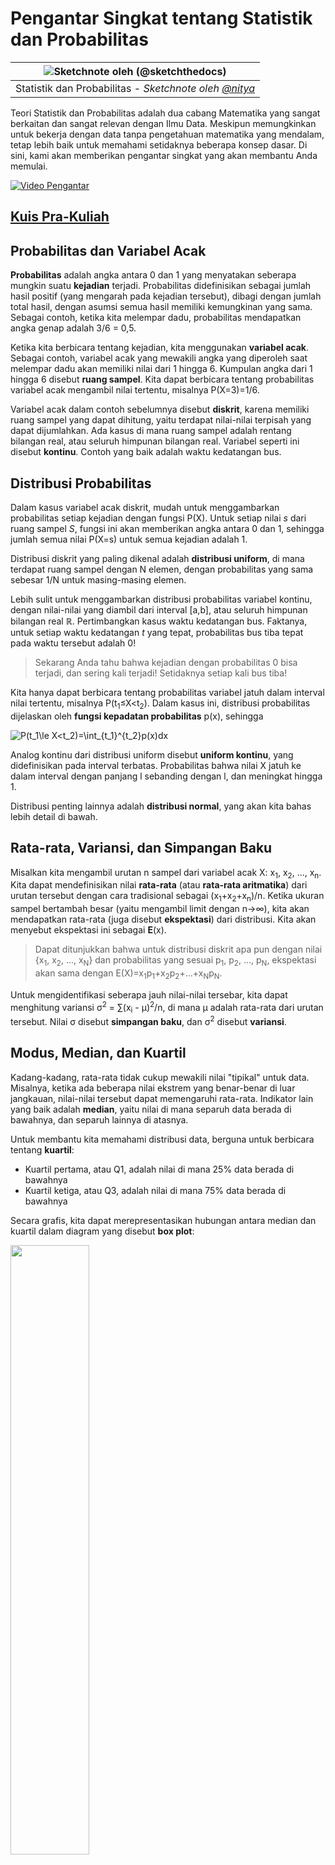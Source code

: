 <!--
CO_OP_TRANSLATOR_METADATA:
{
  "original_hash": "b706a07cfa87ba091cbb91e0aa775600",
  "translation_date": "2025-08-28T18:51:19+00:00",
  "source_file": "1-Introduction/04-stats-and-probability/README.md",
  "language_code": "id"
}
-->
# Pengantar Singkat tentang Statistik dan Probabilitas

|![ Sketchnote oleh [(@sketchthedocs)](https://sketchthedocs.dev) ](../../sketchnotes/04-Statistics-Probability.png)|
|:---:|
| Statistik dan Probabilitas - _Sketchnote oleh [@nitya](https://twitter.com/nitya)_ |

Teori Statistik dan Probabilitas adalah dua cabang Matematika yang sangat berkaitan dan sangat relevan dengan Ilmu Data. Meskipun memungkinkan untuk bekerja dengan data tanpa pengetahuan matematika yang mendalam, tetap lebih baik untuk memahami setidaknya beberapa konsep dasar. Di sini, kami akan memberikan pengantar singkat yang akan membantu Anda memulai.

[![Video Pengantar](../../../../translated_images/video-prob-and-stats.e4282e5efa2f2543400843ed98b1057065c9600cebfc8a728e8931b5702b2ae4.id.png)](https://youtu.be/Z5Zy85g4Yjw)

## [Kuis Pra-Kuliah](https://purple-hill-04aebfb03.1.azurestaticapps.net/quiz/6)

## Probabilitas dan Variabel Acak

**Probabilitas** adalah angka antara 0 dan 1 yang menyatakan seberapa mungkin suatu **kejadian** terjadi. Probabilitas didefinisikan sebagai jumlah hasil positif (yang mengarah pada kejadian tersebut), dibagi dengan jumlah total hasil, dengan asumsi semua hasil memiliki kemungkinan yang sama. Sebagai contoh, ketika kita melempar dadu, probabilitas mendapatkan angka genap adalah 3/6 = 0,5.

Ketika kita berbicara tentang kejadian, kita menggunakan **variabel acak**. Sebagai contoh, variabel acak yang mewakili angka yang diperoleh saat melempar dadu akan memiliki nilai dari 1 hingga 6. Kumpulan angka dari 1 hingga 6 disebut **ruang sampel**. Kita dapat berbicara tentang probabilitas variabel acak mengambil nilai tertentu, misalnya P(X=3)=1/6.

Variabel acak dalam contoh sebelumnya disebut **diskrit**, karena memiliki ruang sampel yang dapat dihitung, yaitu terdapat nilai-nilai terpisah yang dapat dijumlahkan. Ada kasus di mana ruang sampel adalah rentang bilangan real, atau seluruh himpunan bilangan real. Variabel seperti ini disebut **kontinu**. Contoh yang baik adalah waktu kedatangan bus.

## Distribusi Probabilitas

Dalam kasus variabel acak diskrit, mudah untuk menggambarkan probabilitas setiap kejadian dengan fungsi P(X). Untuk setiap nilai *s* dari ruang sampel *S*, fungsi ini akan memberikan angka antara 0 dan 1, sehingga jumlah semua nilai P(X=s) untuk semua kejadian adalah 1.

Distribusi diskrit yang paling dikenal adalah **distribusi uniform**, di mana terdapat ruang sampel dengan N elemen, dengan probabilitas yang sama sebesar 1/N untuk masing-masing elemen.

Lebih sulit untuk menggambarkan distribusi probabilitas variabel kontinu, dengan nilai-nilai yang diambil dari interval [a,b], atau seluruh himpunan bilangan real ℝ. Pertimbangkan kasus waktu kedatangan bus. Faktanya, untuk setiap waktu kedatangan *t* yang tepat, probabilitas bus tiba tepat pada waktu tersebut adalah 0!

> Sekarang Anda tahu bahwa kejadian dengan probabilitas 0 bisa terjadi, dan sering kali terjadi! Setidaknya setiap kali bus tiba!

Kita hanya dapat berbicara tentang probabilitas variabel jatuh dalam interval nilai tertentu, misalnya P(t<sub>1</sub>≤X<t<sub>2</sub>). Dalam kasus ini, distribusi probabilitas dijelaskan oleh **fungsi kepadatan probabilitas** p(x), sehingga

![P(t_1\le X<t_2)=\int_{t_1}^{t_2}p(x)dx](../../../../translated_images/probability-density.a8aad29f17a14afb519b407c7b6edeb9f3f9aa5f69c9e6d9445f604e5f8a2bf7.id.png)
  
Analog kontinu dari distribusi uniform disebut **uniform kontinu**, yang didefinisikan pada interval terbatas. Probabilitas bahwa nilai X jatuh ke dalam interval dengan panjang l sebanding dengan l, dan meningkat hingga 1.

Distribusi penting lainnya adalah **distribusi normal**, yang akan kita bahas lebih detail di bawah.

## Rata-rata, Variansi, dan Simpangan Baku

Misalkan kita mengambil urutan n sampel dari variabel acak X: x<sub>1</sub>, x<sub>2</sub>, ..., x<sub>n</sub>. Kita dapat mendefinisikan nilai **rata-rata** (atau **rata-rata aritmatika**) dari urutan tersebut dengan cara tradisional sebagai (x<sub>1</sub>+x<sub>2</sub>+x<sub>n</sub>)/n. Ketika ukuran sampel bertambah besar (yaitu mengambil limit dengan n→∞), kita akan mendapatkan rata-rata (juga disebut **ekspektasi**) dari distribusi. Kita akan menyebut ekspektasi ini sebagai **E**(x).

> Dapat ditunjukkan bahwa untuk distribusi diskrit apa pun dengan nilai {x<sub>1</sub>, x<sub>2</sub>, ..., x<sub>N</sub>} dan probabilitas yang sesuai p<sub>1</sub>, p<sub>2</sub>, ..., p<sub>N</sub>, ekspektasi akan sama dengan E(X)=x<sub>1</sub>p<sub>1</sub>+x<sub>2</sub>p<sub>2</sub>+...+x<sub>N</sub>p<sub>N</sub>.

Untuk mengidentifikasi seberapa jauh nilai-nilai tersebar, kita dapat menghitung variansi σ<sup>2</sup> = ∑(x<sub>i</sub> - μ)<sup>2</sup>/n, di mana μ adalah rata-rata dari urutan tersebut. Nilai σ disebut **simpangan baku**, dan σ<sup>2</sup> disebut **variansi**.

## Modus, Median, dan Kuartil

Kadang-kadang, rata-rata tidak cukup mewakili nilai "tipikal" untuk data. Misalnya, ketika ada beberapa nilai ekstrem yang benar-benar di luar jangkauan, nilai-nilai tersebut dapat memengaruhi rata-rata. Indikator lain yang baik adalah **median**, yaitu nilai di mana separuh data berada di bawahnya, dan separuh lainnya di atasnya.

Untuk membantu kita memahami distribusi data, berguna untuk berbicara tentang **kuartil**:

* Kuartil pertama, atau Q1, adalah nilai di mana 25% data berada di bawahnya
* Kuartil ketiga, atau Q3, adalah nilai di mana 75% data berada di bawahnya

Secara grafis, kita dapat merepresentasikan hubungan antara median dan kuartil dalam diagram yang disebut **box plot**:

<img src="images/boxplot_explanation.png" width="50%"/>

Di sini kita juga menghitung **rentang antar-kuartil** IQR=Q3-Q1, dan yang disebut **outlier** - nilai-nilai yang berada di luar batas [Q1-1.5*IQR,Q3+1.5*IQR].

Untuk distribusi terbatas yang mengandung sejumlah kecil nilai yang mungkin, nilai "tipikal" yang baik adalah nilai yang paling sering muncul, yang disebut **modus**. Modus sering diterapkan pada data kategorikal, seperti warna. Pertimbangkan situasi di mana kita memiliki dua kelompok orang - beberapa sangat menyukai warna merah, dan lainnya menyukai warna biru. Jika kita mengkodekan warna dengan angka, nilai rata-rata untuk warna favorit akan berada di spektrum oranye-hijau, yang tidak menunjukkan preferensi sebenarnya dari kedua kelompok. Namun, modus akan menjadi salah satu warna, atau kedua warna, jika jumlah orang yang memilihnya sama (dalam kasus ini kita menyebut sampel tersebut **multimodal**).

## Data Dunia Nyata

Ketika kita menganalisis data dari dunia nyata, data tersebut sering kali bukan variabel acak dalam arti bahwa kita tidak melakukan eksperimen dengan hasil yang tidak diketahui. Sebagai contoh, pertimbangkan tim pemain bisbol, dan data tubuh mereka, seperti tinggi, berat, dan usia. Angka-angka tersebut tidak sepenuhnya acak, tetapi kita masih dapat menerapkan konsep matematika yang sama. Sebagai contoh, urutan berat badan orang dapat dianggap sebagai urutan nilai yang diambil dari suatu variabel acak. Di bawah ini adalah urutan berat badan pemain bisbol sebenarnya dari [Major League Baseball](http://mlb.mlb.com/index.jsp), diambil dari [dataset ini](http://wiki.stat.ucla.edu/socr/index.php/SOCR_Data_MLB_HeightsWeights) (untuk kenyamanan Anda, hanya 20 nilai pertama yang ditampilkan):

```
[180.0, 215.0, 210.0, 210.0, 188.0, 176.0, 209.0, 200.0, 231.0, 180.0, 188.0, 180.0, 185.0, 160.0, 180.0, 185.0, 197.0, 189.0, 185.0, 219.0]
```

> **Catatan**: Untuk melihat contoh bekerja dengan dataset ini, lihat [notebook yang menyertainya](notebook.ipynb). Ada juga sejumlah tantangan sepanjang pelajaran ini, dan Anda dapat menyelesaikannya dengan menambahkan beberapa kode ke notebook tersebut. Jika Anda tidak yakin bagaimana mengoperasikan data, jangan khawatir - kita akan kembali ke cara bekerja dengan data menggunakan Python di waktu mendatang. Jika Anda tidak tahu cara menjalankan kode di Jupyter Notebook, lihat [artikel ini](https://soshnikov.com/education/how-to-execute-notebooks-from-github/).

Berikut adalah box plot yang menunjukkan rata-rata, median, dan kuartil untuk data kita:

![Box Plot Berat Badan](../../../../translated_images/weight-boxplot.1dbab1c03af26f8a008fff4e17680082c8ab147d6df646cbac440bbf8f5b9c42.id.png)

Karena data kita mengandung informasi tentang **peran** pemain yang berbeda, kita juga dapat membuat box plot berdasarkan peran - ini akan memungkinkan kita untuk mendapatkan gambaran tentang bagaimana nilai parameter berbeda di antara peran. Kali ini kita akan mempertimbangkan tinggi badan:

![Box plot berdasarkan peran](../../../../translated_images/boxplot_byrole.036b27a1c3f52d42f66fba2324ec5cde0a1bca6a01a619eeb0ce7cd054b2527b.id.png)

Diagram ini menunjukkan bahwa, rata-rata, tinggi pemain basemen pertama lebih tinggi daripada pemain basemen kedua. Nanti dalam pelajaran ini kita akan belajar bagaimana kita dapat menguji hipotesis ini secara lebih formal, dan bagaimana menunjukkan bahwa data kita secara statistik signifikan untuk mendukung hal tersebut.

> Ketika bekerja dengan data dunia nyata, kita mengasumsikan bahwa semua titik data adalah sampel yang diambil dari suatu distribusi probabilitas. Asumsi ini memungkinkan kita untuk menerapkan teknik pembelajaran mesin dan membangun model prediktif yang berfungsi.

Untuk melihat distribusi data kita, kita dapat membuat grafik yang disebut **histogram**. Sumbu X akan berisi sejumlah interval berat yang berbeda (disebut **bin**), dan sumbu vertikal akan menunjukkan jumlah sampel variabel acak kita yang berada dalam interval tertentu.

![Histogram data dunia nyata](../../../../translated_images/weight-histogram.bfd00caf7fc30b145b21e862dba7def41c75635d5280de25d840dd7f0b00545e.id.png)

Dari histogram ini, Anda dapat melihat bahwa semua nilai terpusat di sekitar berat rata-rata tertentu, dan semakin jauh kita dari berat tersebut - semakin sedikit berat dengan nilai tersebut yang ditemukan. Artinya, sangat tidak mungkin bahwa berat pemain bisbol akan sangat berbeda dari berat rata-rata. Variansi berat menunjukkan sejauh mana berat cenderung berbeda dari rata-rata.

> Jika kita mengambil berat orang lain, bukan dari liga bisbol, distribusinya kemungkinan akan berbeda. Namun, bentuk distribusinya akan sama, tetapi rata-rata dan variansinya akan berubah. Jadi, jika kita melatih model kita pada pemain bisbol, kemungkinan besar model tersebut akan memberikan hasil yang salah ketika diterapkan pada mahasiswa universitas, karena distribusi dasarnya berbeda.

## Distribusi Normal

Distribusi berat yang kita lihat di atas sangat khas, dan banyak pengukuran dari dunia nyata mengikuti jenis distribusi yang sama, tetapi dengan rata-rata dan variansi yang berbeda. Distribusi ini disebut **distribusi normal**, dan memainkan peran yang sangat penting dalam statistik.

Menggunakan distribusi normal adalah cara yang benar untuk menghasilkan berat acak dari calon pemain bisbol. Setelah kita mengetahui berat rata-rata `mean` dan simpangan baku `std`, kita dapat menghasilkan 1000 sampel berat dengan cara berikut:
```python
samples = np.random.normal(mean,std,1000)
``` 

Jika kita membuat histogram dari sampel yang dihasilkan, kita akan melihat gambar yang sangat mirip dengan yang ditunjukkan di atas. Dan jika kita meningkatkan jumlah sampel dan jumlah bin, kita dapat menghasilkan gambar distribusi normal yang lebih mendekati ideal:

![Distribusi Normal dengan mean=0 dan std.dev=1](../../../../translated_images/normal-histogram.dfae0d67c202137d552d0015fb87581eca263925e512404f3c12d8885315432e.id.png)

*Distribusi Normal dengan mean=0 dan std.dev=1*

## Interval Kepercayaan

Ketika kita berbicara tentang berat pemain bisbol, kita mengasumsikan bahwa ada **variabel acak W** tertentu yang sesuai dengan distribusi probabilitas ideal dari berat semua pemain bisbol (yang disebut **populasi**). Urutan berat kita sesuai dengan subset dari semua pemain bisbol yang kita sebut **sampel**. Pertanyaan menarik adalah, bisakah kita mengetahui parameter distribusi W, yaitu rata-rata dan variansi populasi?

Jawaban termudah adalah menghitung rata-rata dan variansi dari sampel kita. Namun, bisa saja sampel acak kita tidak secara akurat mewakili populasi lengkap. Oleh karena itu, masuk akal untuk berbicara tentang **interval kepercayaan**.
> **Interval kepercayaan** adalah estimasi rata-rata sebenarnya dari populasi berdasarkan sampel kita, yang akurat dengan probabilitas tertentu (atau **tingkat kepercayaan**).
Misalkan kita memiliki sampel X<sub>1</sub>, ..., X<sub>n</sub> dari distribusi kita. Setiap kali kita mengambil sampel dari distribusi tersebut, kita akan mendapatkan nilai rata-rata μ yang berbeda. Oleh karena itu, μ dapat dianggap sebagai variabel acak. **Interval kepercayaan** dengan tingkat kepercayaan p adalah sepasang nilai (L<sub>p</sub>, R<sub>p</sub>), sehingga **P**(L<sub>p</sub>≤μ≤R<sub>p</sub>) = p, yaitu probabilitas nilai rata-rata yang diukur berada dalam interval tersebut sama dengan p.

Pembahasan rinci tentang bagaimana interval kepercayaan ini dihitung melampaui pengantar singkat ini. Beberapa detail lebih lanjut dapat ditemukan di [Wikipedia](https://en.wikipedia.org/wiki/Confidence_interval). Secara singkat, kita mendefinisikan distribusi rata-rata sampel yang dihitung relatif terhadap rata-rata sebenarnya dari populasi, yang disebut **distribusi student**.

> **Fakta menarik**: Distribusi student dinamai dari matematikawan William Sealy Gosset, yang menerbitkan makalahnya dengan nama pena "Student". Ia bekerja di pabrik bir Guinness, dan, menurut salah satu versi, majikannya tidak ingin publik mengetahui bahwa mereka menggunakan uji statistik untuk menentukan kualitas bahan baku.

Jika kita ingin memperkirakan rata-rata μ dari populasi kita dengan tingkat kepercayaan p, kita perlu mengambil *persentil (1-p)/2* dari distribusi student A, yang dapat diambil dari tabel, atau dihitung menggunakan beberapa fungsi bawaan perangkat lunak statistik (misalnya Python, R, dll.). Kemudian interval untuk μ akan diberikan oleh X±A*D/√n, di mana X adalah rata-rata sampel yang diperoleh, D adalah standar deviasi.

> **Catatan**: Kami juga mengabaikan pembahasan tentang konsep penting [derajat kebebasan](https://en.wikipedia.org/wiki/Degrees_of_freedom_(statistics)), yang penting dalam kaitannya dengan distribusi student. Anda dapat merujuk pada buku statistik yang lebih lengkap untuk memahami konsep ini lebih dalam.

Contoh perhitungan interval kepercayaan untuk berat dan tinggi badan diberikan di [notebook pendamping](notebook.ipynb).

| p    | Rata-rata Berat |
|------|-----------------|
| 0.85 | 201.73±0.94     |
| 0.90 | 201.73±1.08     |
| 0.95 | 201.73±1.28     |

Perhatikan bahwa semakin tinggi probabilitas kepercayaan, semakin lebar interval kepercayaan.

## Pengujian Hipotesis

Dalam dataset pemain baseball kita, terdapat berbagai peran pemain, yang dapat dirangkum seperti di bawah ini (lihat [notebook pendamping](notebook.ipynb) untuk melihat bagaimana tabel ini dihitung):

| Peran             | Tinggi   | Berat    | Jumlah |
|-------------------|----------|----------|--------|
| Catcher           | 72.723684| 204.328947| 76     |
| Designated_Hitter | 74.222222| 220.888889| 18     |
| First_Baseman     | 74.000000| 213.109091| 55     |
| Outfielder        | 73.010309| 199.113402| 194    |
| Relief_Pitcher    | 74.374603| 203.517460| 315    |
| Second_Baseman    | 71.362069| 184.344828| 58     |
| Shortstop         | 71.903846| 182.923077| 52     |
| Starting_Pitcher  | 74.719457| 205.163636| 221    |
| Third_Baseman     | 73.044444| 200.955556| 45     |

Kita dapat melihat bahwa rata-rata tinggi pemain first baseman lebih tinggi dibandingkan second baseman. Oleh karena itu, kita mungkin tergoda untuk menyimpulkan bahwa **first baseman lebih tinggi daripada second baseman**.

> Pernyataan ini disebut **hipotesis**, karena kita tidak tahu apakah fakta tersebut benar atau tidak.

Namun, tidak selalu jelas apakah kita dapat membuat kesimpulan ini. Dari pembahasan di atas, kita tahu bahwa setiap rata-rata memiliki interval kepercayaan yang terkait, sehingga perbedaan ini mungkin hanya kesalahan statistik. Kita memerlukan cara yang lebih formal untuk menguji hipotesis kita.

Mari kita hitung interval kepercayaan secara terpisah untuk tinggi first baseman dan second baseman:

| Kepercayaan | First Baseman | Second Baseman |
|-------------|---------------|----------------|
| 0.85        | 73.62..74.38  | 71.04..71.69   |
| 0.90        | 73.56..74.44  | 70.99..71.73   |
| 0.95        | 73.47..74.53  | 70.92..71.81   |

Kita dapat melihat bahwa pada tingkat kepercayaan mana pun, interval tidak saling tumpang tindih. Hal ini membuktikan hipotesis kita bahwa first baseman lebih tinggi daripada second baseman.

Secara lebih formal, masalah yang kita selesaikan adalah untuk melihat apakah **dua distribusi probabilitas sama**, atau setidaknya memiliki parameter yang sama. Bergantung pada distribusinya, kita perlu menggunakan uji yang berbeda untuk itu. Jika kita tahu bahwa distribusi kita normal, kita dapat menerapkan **[Student t-test](https://en.wikipedia.org/wiki/Student%27s_t-test)**.

Dalam Student t-test, kita menghitung apa yang disebut **t-value**, yang menunjukkan perbedaan antara rata-rata, dengan mempertimbangkan varians. Telah ditunjukkan bahwa t-value mengikuti **distribusi student**, yang memungkinkan kita mendapatkan nilai ambang untuk tingkat kepercayaan tertentu **p** (ini dapat dihitung, atau dilihat di tabel numerik). Kita kemudian membandingkan t-value dengan ambang ini untuk menerima atau menolak hipotesis.

Dalam Python, kita dapat menggunakan paket **SciPy**, yang mencakup fungsi `ttest_ind` (selain banyak fungsi statistik berguna lainnya!). Fungsi ini menghitung t-value untuk kita, dan juga melakukan pencarian balik nilai p kepercayaan, sehingga kita hanya perlu melihat kepercayaan untuk menarik kesimpulan.

Sebagai contoh, perbandingan kita antara tinggi first baseman dan second baseman memberikan hasil berikut:
```python
from scipy.stats import ttest_ind

tval, pval = ttest_ind(df.loc[df['Role']=='First_Baseman',['Height']], df.loc[df['Role']=='Designated_Hitter',['Height']],equal_var=False)
print(f"T-value = {tval[0]:.2f}\nP-value: {pval[0]}")
```
```
T-value = 7.65
P-value: 9.137321189738925e-12
```
Dalam kasus kita, nilai p sangat rendah, yang berarti ada bukti kuat yang mendukung bahwa first baseman lebih tinggi.

Ada juga berbagai jenis hipotesis lain yang mungkin ingin kita uji, misalnya:
* Membuktikan bahwa sampel tertentu mengikuti distribusi tertentu. Dalam kasus kita, kita mengasumsikan bahwa tinggi badan terdistribusi normal, tetapi itu memerlukan verifikasi statistik formal.
* Membuktikan bahwa nilai rata-rata sampel sesuai dengan nilai yang telah ditentukan sebelumnya.
* Membandingkan rata-rata dari sejumlah sampel (misalnya, perbedaan tingkat kebahagiaan di antara kelompok usia yang berbeda).

## Hukum Bilangan Besar dan Teorema Limit Sentral

Salah satu alasan mengapa distribusi normal sangat penting adalah **teorema limit sentral**. Misalkan kita memiliki sampel besar dari N nilai independen X<sub>1</sub>, ..., X<sub>N</sub>, yang diambil dari distribusi apa pun dengan rata-rata μ dan varians σ<sup>2</sup>. Kemudian, untuk N yang cukup besar (dengan kata lain, ketika N→∞), rata-rata Σ<sub>i</sub>X<sub>i</sub> akan terdistribusi normal, dengan rata-rata μ dan varians σ<sup>2</sup>/N.

> Cara lain untuk menafsirkan teorema limit sentral adalah mengatakan bahwa terlepas dari distribusinya, ketika Anda menghitung rata-rata dari jumlah nilai variabel acak apa pun, Anda akan mendapatkan distribusi normal.

Dari teorema limit sentral juga mengikuti bahwa, ketika N→∞, probabilitas rata-rata sampel sama dengan μ menjadi 1. Ini dikenal sebagai **hukum bilangan besar**.

## Kovarians dan Korelasi

Salah satu hal yang dilakukan Data Science adalah menemukan hubungan antara data. Kita mengatakan bahwa dua deret **berkorelasi** ketika mereka menunjukkan perilaku serupa pada waktu yang sama, yaitu mereka naik/turun secara bersamaan, atau satu deret naik ketika deret lainnya turun dan sebaliknya. Dengan kata lain, tampaknya ada hubungan antara dua deret.

> Korelasi tidak selalu menunjukkan hubungan sebab-akibat antara dua deret; terkadang kedua variabel dapat bergantung pada penyebab eksternal, atau bisa jadi murni kebetulan bahwa dua deret berkorelasi. Namun, korelasi matematis yang kuat adalah indikasi baik bahwa dua variabel tersebut saling terkait.

Secara matematis, konsep utama yang menunjukkan hubungan antara dua variabel acak adalah **kovarians**, yang dihitung seperti ini: Cov(X,Y) = **E**\[(X-**E**(X))(Y-**E**(Y))\]. Kita menghitung deviasi kedua variabel dari nilai rata-rata mereka, dan kemudian mengalikan deviasi tersebut. Jika kedua variabel menyimpang bersama, hasil perkalian akan selalu bernilai positif, yang akan menambah kovarians positif. Jika kedua variabel menyimpang tidak sinkron (yaitu satu turun di bawah rata-rata ketika yang lain naik di atas rata-rata), kita akan selalu mendapatkan angka negatif, yang akan menambah kovarians negatif. Jika deviasi tidak saling bergantung, mereka akan menambah sekitar nol.

Nilai absolut kovarians tidak banyak memberi tahu kita tentang seberapa besar korelasi, karena itu bergantung pada besarnya nilai sebenarnya. Untuk menormalkannya, kita dapat membagi kovarians dengan standar deviasi kedua variabel, untuk mendapatkan **korelasi**. Hal baiknya adalah bahwa korelasi selalu berada dalam rentang [-1,1], di mana 1 menunjukkan korelasi positif yang kuat antara nilai, -1 menunjukkan korelasi negatif yang kuat, dan 0 menunjukkan tidak ada korelasi sama sekali (variabel independen).

**Contoh**: Kita dapat menghitung korelasi antara berat dan tinggi pemain baseball dari dataset yang disebutkan di atas:
```python
print(np.corrcoef(weights,heights))
```
Hasilnya, kita mendapatkan **matriks korelasi** seperti ini:
```
array([[1.        , 0.52959196],
       [0.52959196, 1.        ]])
```

> Matriks korelasi C dapat dihitung untuk sejumlah deret input S<sub>1</sub>, ..., S<sub>n</sub>. Nilai C<sub>ij</sub> adalah korelasi antara S<sub>i</sub> dan S<sub>j</sub>, dan elemen diagonal selalu 1 (yang juga merupakan korelasi diri dari S<sub>i</sub>).

Dalam kasus kita, nilai 0.53 menunjukkan bahwa ada beberapa korelasi antara berat dan tinggi seseorang. Kita juga dapat membuat scatter plot dari satu nilai terhadap nilai lainnya untuk melihat hubungan secara visual:

![Hubungan antara berat dan tinggi](../../../../translated_images/weight-height-relationship.3f06bde4ca2aba9974182c4ef037ed602acd0fbbbbe2ca91cefd838a9e66bcf9.id.png)

> Lebih banyak contoh korelasi dan kovarians dapat ditemukan di [notebook pendamping](notebook.ipynb).

## Kesimpulan

Dalam bagian ini, kita telah mempelajari:

* sifat statistik dasar data, seperti rata-rata, varians, modus, dan kuartil
* berbagai distribusi variabel acak, termasuk distribusi normal
* cara menemukan korelasi antara berbagai properti
* cara menggunakan perangkat matematika dan statistik untuk membuktikan beberapa hipotesis
* cara menghitung interval kepercayaan untuk variabel acak berdasarkan sampel data

Meskipun ini jelas bukan daftar lengkap topik yang ada dalam probabilitas dan statistik, ini seharusnya cukup untuk memberi Anda awal yang baik dalam kursus ini.

## 🚀 Tantangan

Gunakan kode sampel di notebook untuk menguji hipotesis lain bahwa:
1. First baseman lebih tua daripada second baseman
2. First baseman lebih tinggi daripada third baseman
3. Shortstop lebih tinggi daripada second baseman

## [Kuis setelah kuliah](https://purple-hill-04aebfb03.1.azurestaticapps.net/quiz/7)

## Tinjauan & Studi Mandiri

Probabilitas dan statistik adalah topik yang sangat luas sehingga layak mendapatkan kursus tersendiri. Jika Anda tertarik untuk mendalami teori, Anda mungkin ingin melanjutkan membaca beberapa buku berikut:

1. [Carlos Fernandez-Granda](https://cims.nyu.edu/~cfgranda/) dari New York University memiliki catatan kuliah yang bagus [Probability and Statistics for Data Science](https://cims.nyu.edu/~cfgranda/pages/stuff/probability_stats_for_DS.pdf) (tersedia online)
1. [Peter dan Andrew Bruce. Practical Statistics for Data Scientists.](https://www.oreilly.com/library/view/practical-statistics-for/9781491952955/) [[kode sampel dalam R](https://github.com/andrewgbruce/statistics-for-data-scientists)]. 
1. [James D. Miller. Statistics for Data Science](https://www.packtpub.com/product/statistics-for-data-science/9781788290678) [[kode sampel dalam R](https://github.com/PacktPublishing/Statistics-for-Data-Science)]

## Tugas

[Studi Diabetes Kecil](assignment.md)

## Kredit

Pelajaran ini telah dibuat dengan ♥️ oleh [Dmitry Soshnikov](http://soshnikov.com)

---

**Penafian**:  
Dokumen ini telah diterjemahkan menggunakan layanan penerjemahan AI [Co-op Translator](https://github.com/Azure/co-op-translator). Meskipun kami berusaha untuk memberikan hasil yang akurat, harap diketahui bahwa terjemahan otomatis mungkin mengandung kesalahan atau ketidakakuratan. Dokumen asli dalam bahasa aslinya harus dianggap sebagai sumber yang otoritatif. Untuk informasi yang bersifat kritis, disarankan menggunakan jasa penerjemahan profesional oleh manusia. Kami tidak bertanggung jawab atas kesalahpahaman atau penafsiran yang keliru yang timbul dari penggunaan terjemahan ini.